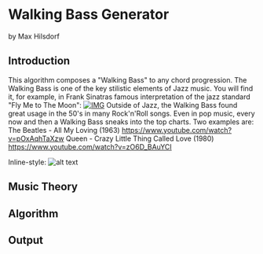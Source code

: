 # Walking Bass Generator
by Max Hilsdorf

## Introduction
This algorithm composes a "Walking Bass" to any chord progression. The Walking Bass is one of the key stilistic elements of Jazz music.
You will find it, for example, in Frank Sinatras famous interpretation of the jazz standard "Fly Me to The Moon":
[![IMG](https://en.wikipedia.org/wiki/Frank_Sinatra#/media/File:Frank_Sinatra_'57.jpg)](https://www.youtube.com/watch?v=mQR0bXO_yI8)
Outside of Jazz, the Walking Bass found great usage in the 50's in many Rock'n'Roll songs. 
Even in pop music, every now and then a Walking Bass sneaks into the top charts. Two examples are:
The Beatles - All My Loving (1963)
https://www.youtube.com/watch?v=pOxAqhTaXzw
Queen - Crazy Little Thing Called Love (1980)
https://www.youtube.com/watch?v=zO6D_BAuYCI

Inline-style: 
![alt text](https://en.wikipedia.org/wiki/Frank_Sinatra#/media/File:Frank_Sinatra_'57.jpg "Logo Title Text 1")

## Music Theory

## Algorithm

## Output
